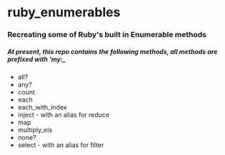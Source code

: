 # ruby_enumerables
### Recreating some of Ruby's built in Enumerable methods
##### _At present, this repo contains the following methods, all methods are prefixed with 'my_:_

* all?
* any?
* count
* each
* each_with_index
* inject - with an alias for reduce
* map
* multiply_els
* none?
* select - with an alias for filter